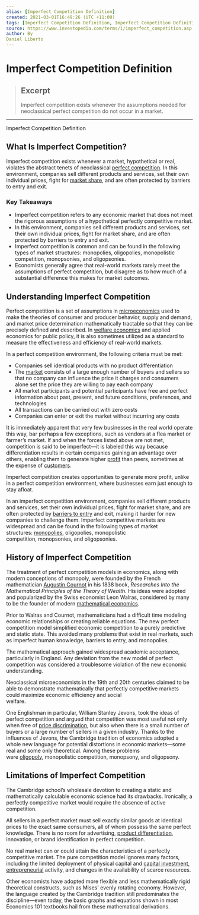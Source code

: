 ```yaml
---
alias: [Imperfect Competition Definition]
created: 2021-03-01T16:49:26 (UTC +11:00)
tags: [Imperfect Competition Definition, Imperfect Competition Definition]
source: https://www.investopedia.com/terms/i/imperfect_competition.asp
author: By
Daniel Liberto
---
```


# Imperfect Competition Definition

> ## Excerpt
> Imperfect competition exists whenever the assumptions needed for neoclassical perfect competition do not occur in a market.

---

Imperfect Competition Definition
## What Is Imperfect Competition?

Imperfect competition exists whenever a market, hypothetical or real, violates the abstract tenets of neoclassical [perfect competition](https://www.investopedia.com/terms/p/perfectcompetition.asp). In this environment, companies sell different products and services, set their own individual prices, fight for [market share](https://www.investopedia.com/terms/m/marketshare.asp), and are often protected by barriers to entry and exit.

### Key Takeaways

-   Imperfect competition refers to any economic market that does not meet the rigorous assumptions of a hypothetical perfectly competitive market.
-   In this environment, companies sell different products and services, set their own individual prices, fight for market share, and are often protected by barriers to entry and exit.
-   Imperfect competition is common and can be found in the following types of market structures: monopolies, oligopolies, monopolistic competition, monopsonies, and oligopsonies.
-   Economists generally agree that real-world markets rarely meet the assumptions of perfect competition, but disagree as to how much of a substantial difference this makes for market outcomes.

## Understanding Imperfect Competition

Perfect competition is a set of assumptions in [microeconomics](https://www.investopedia.com/terms/m/microeconomics.asp) used to make the theories of consumer and producer behavior, supply and demand, and market price determination mathematically tractable so that they can be precisely defined and described. In [welfare economics](https://www.investopedia.com/terms/w/welfare_economics.asp) and applied economics for public policy, it is also sometimes utilized as a standard to measure the effectiveness and efficiency of real-world markets.

In a perfect competition environment, the following criteria must be met:

-   Companies sell identical products with no product differentiation
-   The [market](https://www.investopedia.com/terms/m/market.asp) consists of a large enough number of buyers and sellers so that no company can influence the price it charges and consumers alone set the price they are willing to pay each company
-   All market participants and potential participants have free and perfect information about past, present, and future conditions, preferences, and technologies
-   All transactions can be carried out with zero costs
-   Companies can enter or exit the market without incurring any costs

It is immediately apparent that very few businesses in the real world operate this way, bar perhaps a few exceptions, such as vendors at a flea market or farmer’s market. If and when the forces listed above are not met, competition is said to be imperfect—it is labeled this way because differentiation results in certain companies gaining an advantage over others, enabling them to generate higher [profit](https://www.investopedia.com/terms/p/profit.asp) than peers, sometimes at the expense of [customers](https://www.investopedia.com/terms/c/customer.asp).

Imperfect competition creates opportunities to generate more profit, unlike in a perfect competition environment, where businesses earn just enough to stay afloat.

In an imperfect competition environment, companies sell different products and services, set their own individual prices, fight for market share, and are often protected by [barriers to entry](https://www.investopedia.com/terms/b/barrierstoentry.asp) and exit, making it harder for new companies to challenge them. Imperfect competitive markets are widespread and can be found in the following types of market structures: [monopolies](https://www.investopedia.com/terms/m/monopoly.asp), oligopolies, monopolistic competition, monopsonies, and oligopsonies.

## History of Imperfect Competition

The treatment of perfect competition models in economics, along with modern conceptions of monopoly, were founded by the French mathematician [Augustin Cournot](https://www.investopedia.com/terms/c/cournot-competition.asp) in his 1838 book, _Researches Into the Mathematical Principles of the Theory of Wealth_. His ideas were adopted and popularized by the Swiss economist Leon Walras, considered by many to be the founder of modern [mathematical economics](https://www.investopedia.com/terms/m/mathematical-economics.asp).

Prior to Walras and Cournot, mathematicians had a difficult time modeling economic relationships or creating reliable equations. The new perfect competition model simplified economic competition to a purely predictive and static state. This avoided many problems that exist in real markets, such as imperfect human knowledge, barriers to entry, and monopolies.

The mathematical approach gained widespread academic acceptance, particularly in England. Any deviation from the new model of perfect competition was considered a troublesome violation of the new economic understanding.

Neoclassical microeconomists in the 19th and 20th centuries claimed to be able to demonstrate mathematically that perfectly competitive markets could maximize economic efficiency and social  
welfare.

One Englishman in particular, William Stanley Jevons, took the ideas of perfect competition and argued that competition was most useful not only when free of [price discrimination](https://www.investopedia.com/terms/p/price_discrimination.asp), but also when there is a small number of buyers or a large number of sellers in a given industry. Thanks to the influences of Jevons, the Cambridge tradition of economics adopted a whole new language for potential distortions in economic markets—some real and some only theoretical. Among these problems were [oligopoly](https://www.investopedia.com/terms/o/oligopoly.asp), monopolistic competition, monopsony, and oligopsony.

## Limitations of Imperfect Competition

The Cambridge school’s wholesale devotion to creating a static and mathematically calculable economic science had its drawbacks. Ironically, a perfectly competitive market would require the absence of active competition.

All sellers in a perfect market must sell exactly similar goods at identical prices to the exact same consumers, all of whom possess the same perfect knowledge. There is no room for advertising, [product differentiation](https://www.investopedia.com/terms/p/product_differentiation.asp), innovation, or brand identification in perfect competition.

No real market can or could attain the characteristics of a perfectly competitive market. The pure competition model ignores many factors, including the limited deployment of physical capital and [capital investment](https://www.investopedia.com/terms/c/capital-investment.asp), [entrepreneurial](https://www.investopedia.com/terms/e/entrepreneur.asp) activity, and changes in the availability of scarce resources. 

Other economists have adopted more flexible and less mathematically rigid theoretical constructs, such as Mises' evenly rotating economy. However, the language created by the Cambridge tradition still predominates the discipline—even today, the basic graphs and equations shown in most Economics 101 textbooks hail from these mathematical derivations.
